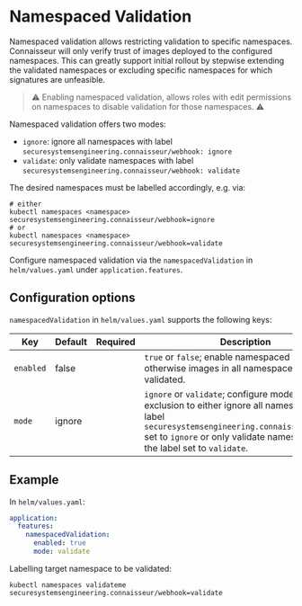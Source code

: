 # Namespaced Validation

Namespaced validation allows restricting validation to specific namespaces.
Connaisseur will only verify trust of images deployed to the configured namespaces.
This can greatly support initial rollout by stepwise extending the validated namespaces or excluding specific namespaces for which signatures are unfeasible.

> :warning: Enabling namespaced validation, allows roles with edit permissions on namespaces to disable validation for those namespaces. :warning:

Namespaced validation offers two modes:

- `ignore`: ignore all namespaces with label `securesystemsengineering.connaisseur/webhook: ignore`
- `validate`: only validate namespaces with label `securesystemsengineering.connaisseur/webhook: validate`

The desired namespaces must be labelled accordingly, e.g. via:

```
# either
kubectl namespaces <namespace> securesystemsengineering.connaisseur/webhook=ignore
# or
kubectl namespaces <namespace> securesystemsengineering.connaisseur/webhook=validate
```

Configure namespaced validation via the `namespacedValidation` in `helm/values.yaml` under `application.features`.

## Configuration options

`namespacedValidation` in `helm/values.yaml` supports the following keys:

| Key | Default | Required | Description |
| - | - | - | - |
| `enabled` | false | | `true` or `false`; enable namespaced validation otherwise images in all namespaces will be validated. |
| `mode` | ignore | | `ignore` or `validate`; configure mode of exclusion to either ignore all namespaces with label `securesystemsengineering.connaisseur/webhook` set to `ignore` or only validate namespaces with the label set to `validate`. |

## Example

In `helm/values.yaml`:

```yaml
application:
  features:
    namespacedValidation:
      enabled: true
      mode: validate
```

Labelling target namespace to be validated:

```
kubectl namespaces validateme securesystemsengineering.connaisseur/webhook=validate
```

